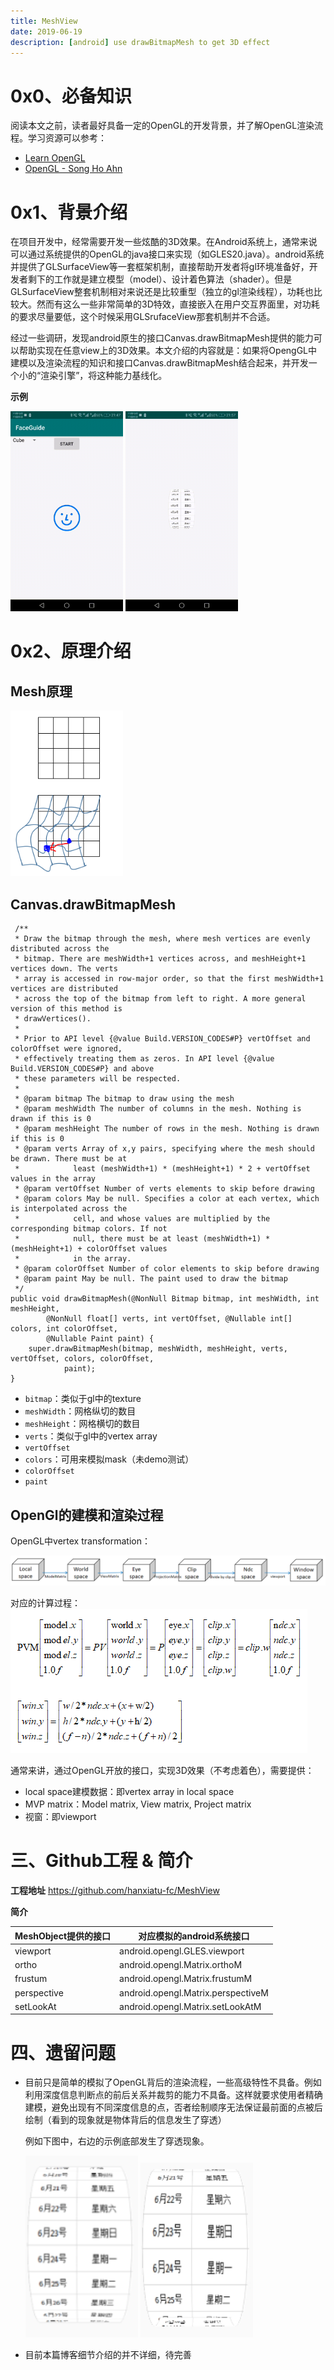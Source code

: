 ```yaml
---
title: MeshView
date: 2019-06-19
description: [android] use drawBitmapMesh to get 3D effect 
---
```


# 0x0、必备知识
  阅读本文之前，读者最好具备一定的OpenGL的开发背景，并了解OpenGL渲染流程。学习资源可以参考：
  - [Learn OpenGL](https://learnopengl.com/)
  - [OpenGL - Song Ho Ahn](http://www.songho.ca/opengl/index.html)

# 0x1、背景介绍
  在项目开发中，经常需要开发一些炫酷的3D效果。在Android系统上，通常来说可以通过系统提供的OpenGL的java接口来实现（如GLES20.java）。android系统并提供了GLSurfaceView等一套框架机制，直接帮助开发者将gl环境准备好，开发者剩下的工作就是建立模型（model）、设计着色算法（shader）。但是GLSurfaceView整套机制相对来说还是比较重型（独立的gl渲染线程），功耗也比较大。然而有这么一些非常简单的3D特效，直接嵌入在用户交互界面里，对功耗的要求尽量要低，这个时候采用GLSrufaceView那套机制并不合适。
    
  经过一些调研，发现android原生的接口Canvas.drawBitmapMesh提供的能力可以帮助实现在任意view上的3D效果。本文介绍的内容就是：如果将OpengGL中建模以及渲染流程的知识和接口Canvas.drawBitmapMesh结合起来，并开发一个小的“渲染引擎”，将这种能力基线化。
    
  **示例**  

  <img width=180 src="20190619_meshview/face_guide.gif">
  <img width=180 src="20190619_meshview/num_picker.gif">
    
# 0x2、原理介绍

## Mesh原理
<img width=180 src="20190619_meshview/mesh_example.png">

## Canvas.drawBitmapMesh

```
 /**
 * Draw the bitmap through the mesh, where mesh vertices are evenly distributed across the
 * bitmap. There are meshWidth+1 vertices across, and meshHeight+1 vertices down. The verts
 * array is accessed in row-major order, so that the first meshWidth+1 vertices are distributed
 * across the top of the bitmap from left to right. A more general version of this method is
 * drawVertices().
 *
 * Prior to API level {@value Build.VERSION_CODES#P} vertOffset and colorOffset were ignored,
 * effectively treating them as zeros. In API level {@value Build.VERSION_CODES#P} and above
 * these parameters will be respected.
 *
 * @param bitmap The bitmap to draw using the mesh
 * @param meshWidth The number of columns in the mesh. Nothing is drawn if this is 0
 * @param meshHeight The number of rows in the mesh. Nothing is drawn if this is 0
 * @param verts Array of x,y pairs, specifying where the mesh should be drawn. There must be at
 *            least (meshWidth+1) * (meshHeight+1) * 2 + vertOffset values in the array
 * @param vertOffset Number of verts elements to skip before drawing
 * @param colors May be null. Specifies a color at each vertex, which is interpolated across the
 *            cell, and whose values are multiplied by the corresponding bitmap colors. If not
 *            null, there must be at least (meshWidth+1) * (meshHeight+1) + colorOffset values
 *            in the array.
 * @param colorOffset Number of color elements to skip before drawing
 * @param paint May be null. The paint used to draw the bitmap
 */
public void drawBitmapMesh(@NonNull Bitmap bitmap, int meshWidth, int meshHeight,
        @NonNull float[] verts, int vertOffset, @Nullable int[] colors, int colorOffset,
        @Nullable Paint paint) {
    super.drawBitmapMesh(bitmap, meshWidth, meshHeight, verts, vertOffset, colors, colorOffset,
            paint);
}
```

- `bitmap`：类似于gl中的texture
- `meshWidth`：网格纵切的数目
- `meshHeight`：网格横切的数目
- `verts`：类似于gl中的vertex array
- `vertOffset`
- `colors`：可用来模拟mask（未demo测试）
- `colorOffset`
- `paint`

## OpenGl的建模和渲染过程

OpenGL中vertex transformation：

![gl_v_t](20190619_meshview/vertex_render_process.png)

对应的计算过程：
![gl_v_c](20190619_meshview/vertex_render_calculate.png)

通常来讲，通过OpenGL开放的接口，实现3D效果（不考虑着色），需要提供：
- local space建模数据：即vertex array in local space
- MVP matrix：Model matrix, View matrix, Project matrix
- 视窗：即viewport


# 三、Github工程 & 简介
**工程地址**
https://github.com/hanxiatu-fc/MeshView

**简介**

| MeshObject提供的接口 | 对应模拟的android系统接口 |
| ------ | ------ |
| viewport | android.opengl.GLES.viewport|
| ortho | android.opengl.Matrix.orthoM |
| frustum | android.opengl.Matrix.frustumM |
| perspective | android.opengl.Matrix.perspectiveM |
| setLookAt | android.opengl.Matrix.setLookAtM|


# 四、遗留问题

- 目前只是简单的模拟了OpenGL背后的渲染流程，一些高级特性不具备。例如利用深度信息判断点的前后关系并裁剪的能力不具备。这样就要求使用者精确建模，避免出现有不同深度信息的点，否者绘制顺序无法保证最前面的点被后绘制（看到的现象就是物体背后的信息发生了穿透）

  例如下图中，右边的示例底部发生了穿透现象。

  <img width=180 src="20190619_meshview/calendar_3d_ok.png">
  <img width=180 src="20190619_meshview/calendar_3d_error.png">

- 目前本篇博客细节介绍的并不详细，待完善